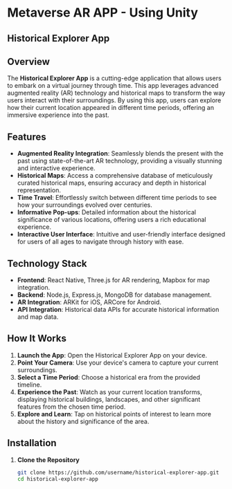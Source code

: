 # Metaverse AR APP - Using Unity
## Historical Explorer App

## Overview
The **Historical Explorer App** is a cutting-edge application that allows users to embark on a virtual journey through time. This app leverages advanced augmented reality (AR) technology and historical maps to transform the way users interact with their surroundings. By using this app, users can explore how their current location appeared in different time periods, offering an immersive experience into the past.

## Features
- **Augmented Reality Integration**: Seamlessly blends the present with the past using state-of-the-art AR technology, providing a visually stunning and interactive experience.
- **Historical Maps**: Access a comprehensive database of meticulously curated historical maps, ensuring accuracy and depth in historical representation.
- **Time Travel**: Effortlessly switch between different time periods to see how your surroundings evolved over centuries.
- **Informative Pop-ups**: Detailed information about the historical significance of various locations, offering users a rich educational experience.
- **Interactive User Interface**: Intuitive and user-friendly interface designed for users of all ages to navigate through history with ease.

## Technology Stack
- **Frontend**: React Native, Three.js for AR rendering, Mapbox for map integration.
- **Backend**: Node.js, Express.js, MongoDB for database management.
- **AR Integration**: ARKit for iOS, ARCore for Android.
- **API Integration**: Historical data APIs for accurate historical information and map data.

## How It Works
1. **Launch the App**: Open the Historical Explorer App on your device.
2. **Point Your Camera**: Use your device's camera to capture your current surroundings.
3. **Select a Time Period**: Choose a historical era from the provided timeline.
4. **Experience the Past**: Watch as your current location transforms, displaying historical buildings, landscapes, and other significant features from the chosen time period.
5. **Explore and Learn**: Tap on historical points of interest to learn more about the history and significance of the area.

## Installation
1. **Clone the Repository**
   ```sh
   git clone https://github.com/username/historical-explorer-app.git
   cd historical-explorer-app
